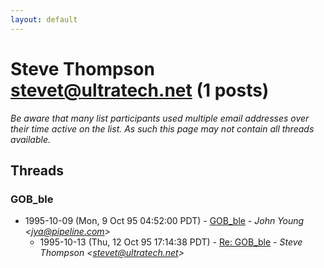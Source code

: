 ```yaml
---
layout: default
---
```


# Steve Thompson <stevet@ultratech.net> (1 posts)

_Be aware that many list participants used multiple email addresses over their time active on the list. As such this page may not contain all threads available._

## Threads

### GOB_ble
+ 1995-10-09 (Mon, 9 Oct 95 04:52:00 PDT) - [GOB_ble](/archive/1995/10/78b038b455f2de7bd2c0fa57765e0e70248c3d88129c07bcd19e09f20d090ed8) - _John Young \<jya@pipeline.com\>_
  + 1995-10-13 (Thu, 12 Oct 95 17:14:38 PDT) - [Re: GOB_ble](/archive/1995/10/81587c3ea6ccca063f071919cb2dfdfc7a67152cbfd09ac5b836f850c27ce61a) - _Steve Thompson \<stevet@ultratech.net\>_

